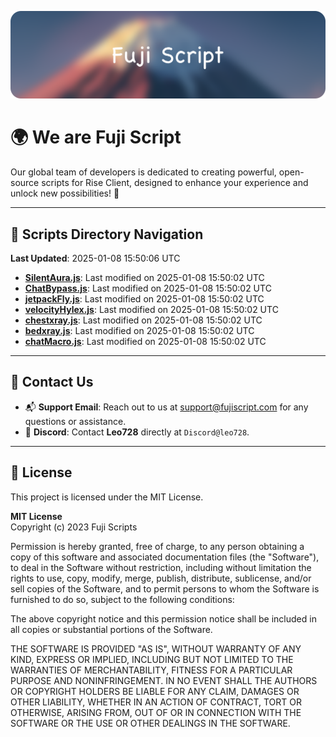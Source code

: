 ![Banner](.github/b.webp)

# 🌍 **We are Fuji Script**

Our global team of developers is dedicated to creating powerful, open-source scripts for Rise Client, designed to enhance your experience and unlock new possibilities! 🌟

---
<!-- SCRIPTS_NAVIGATION_START -->
## 📂 **Scripts Directory Navigation**

**Last Updated**: 2025-01-08 15:50:06 UTC

- **[SilentAura.js](scripts/SilentAura.js)**: Last modified on 2025-01-08 15:50:02 UTC
- **[ChatBypass.js](scripts/ChatBypass.js)**: Last modified on 2025-01-08 15:50:02 UTC
- **[jetpackFly.js](scripts/jetpackFly.js)**: Last modified on 2025-01-08 15:50:02 UTC
- **[velocityHylex.js](scripts/velocityHylex.js)**: Last modified on 2025-01-08 15:50:02 UTC
- **[chestxray.js](scripts/chestxray.js)**: Last modified on 2025-01-08 15:50:02 UTC
- **[bedxray.js](scripts/bedxray.js)**: Last modified on 2025-01-08 15:50:02 UTC
- **[chatMacro.js](scripts/chatMacro.js)**: Last modified on 2025-01-08 15:50:02 UTC

<!-- SCRIPTS_NAVIGATION_END -->

---

## 💬 **Contact Us**  
- 📬 **Support Email**: Reach out to us at [support@fujiscript.com](mailto:support@fujiscript.com) for any questions or assistance.  
- 💬 **Discord**: Contact **Leo728** directly at `Discord@leo728`.

---

## 📜 **License**

This project is licensed under the MIT License.  

**MIT License**  
Copyright (c) 2023 Fuji Scripts  

Permission is hereby granted, free of charge, to any person obtaining a copy of this software and associated documentation files (the "Software"), to deal in the Software without restriction, including without limitation the rights to use, copy, modify, merge, publish, distribute, sublicense, and/or sell copies of the Software, and to permit persons to whom the Software is furnished to do so, subject to the following conditions:  

The above copyright notice and this permission notice shall be included in all copies or substantial portions of the Software.  

THE SOFTWARE IS PROVIDED "AS IS", WITHOUT WARRANTY OF ANY KIND, EXPRESS OR IMPLIED, INCLUDING BUT NOT LIMITED TO THE WARRANTIES OF MERCHANTABILITY, FITNESS FOR A PARTICULAR PURPOSE AND NONINFRINGEMENT. IN NO EVENT SHALL THE AUTHORS OR COPYRIGHT HOLDERS BE LIABLE FOR ANY CLAIM, DAMAGES OR OTHER LIABILITY, WHETHER IN AN ACTION OF CONTRACT, TORT OR OTHERWISE, ARISING FROM, OUT OF OR IN CONNECTION WITH THE SOFTWARE OR THE USE OR OTHER DEALINGS IN THE SOFTWARE.  
